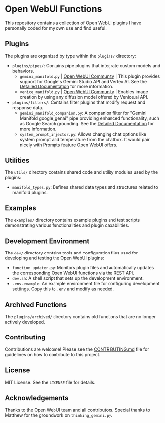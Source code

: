 # Open WebUI Functions

This repository contains a collection of Open WebUI plugins I have personally coded for my own use and find useful.

## Plugins

The plugins are organized by type within the `plugins/` directory:

-   `plugins/pipes/`: Contains pipe plugins that integrate custom models and behaviors.
    -   `gemini_manifold.py` | [Open WebUI Community](https://openwebui.com/f/suurt8ll/gemini_manifold_google_genai) | This plugin provides support for Google's Gemini Studio API and Vertex AI. See the [Detailed Documentation](docs/plugins/pipes/gemini_manifold.md) for more information.
    -   `venice_manifold.py` | [Open WebUI Community](https://openwebui.com/f/suurt8ll/venice_image_generation) | Enables image creation by using any diffusion model offered by Venice.ai API.
-   `plugins/filters/`: Contains filter plugins that modify request and response data.
    -   `gemini_manifold_companion.py`: A companion filter for "Gemini Manifold google_genai" pipe providing enhanced functionality, such as Google Search grounding. See the [Detailed Documentation](docs/plugins/filters/gemini_manifold_companion.md) for more information.
    -   `system_prompt_injector.py`: Allows changing chat options like system prompt and temperature from the chatbox. It would pair nicely with Prompts feature Open WebUI offers.

## Utilities

The `utils/` directory contains shared code and utility modules used by the plugins:

-   `manifold_types.py`: Defines shared data types and structures related to manifold plugins.

## Examples

The `examples/` directory contains example plugins and test scripts demonstrating various functionalities and plugin capabilities.

## Development Environment

The `dev/` directory contains tools and configuration files used for developing and testing the Open WebUI plugins:

*   `function_updater.py`: Monitors plugin files and automatically updates the corresponding Open WebUI functions via the REST API.
*   `dev.sh`: A shell script that sets up the development environment.
*   `.env.example`: An example environment file for configuring development settings. Copy this to `.env` and modify as needed.

## Archived Functions

The `plugins/archived/` directory contains old functions that are no longer actively developed.

## Contributing

Contributions are welcome! Please see the [CONTRIBUTING.md](CONTRIBUTING.md) file for guidelines on how to contribute to this project.

## License

MIT License. See the `LICENSE` file for details.

## Acknowledgements

Thanks to the Open WebUI team and all contributors. Special thanks to Matthew for the groundwork on `thinking_gemini.py`.